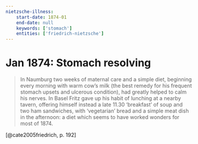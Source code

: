 ```yaml
---
nietzsche-illness:
    start-date: 1874-01
    end-date: null
    keywords: ['stomach']
    entities: ['friedrich-nietzsche']
---
```


# Jan 1874: Stomach resolving

> In Naumburg two weeks of maternal care and a simple diet, beginning every
> morning with warm cow’s milk (the best remedy for his frequent stomach upsets
> and ulcerous condition), had greatly helped to calm his nerves. In Basel
> Fritz gave up his habit of lunching at a nearby tavern, offering himself
> instead a late 11.30 ‘breakfast’ of soup and two ham sandwiches, with
> ‘vegetarian’ bread and a simple meat dish in the afternoon: a diet which
> seems to have worked wonders for most of 1874.

[@cate2005friedrich, p. 192]
